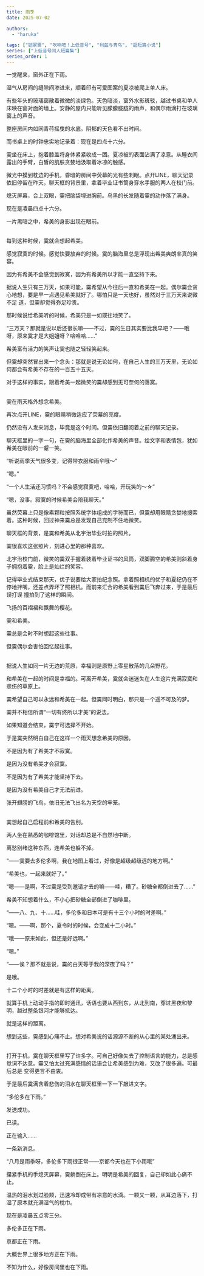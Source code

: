 ```yaml
---
title: 雨季
date: 2025-07-02

authors: 
  - "haruka"

tags: ["铠冢霙", "吹响吧！上低音号", "利兹与青鸟", "超短篇小说"]
series: ["上低音号同人短篇集"]
series_order: 1
---
```

    
一觉醒来，窗外正在下雨。

湿气从房间的缝隙间渗进来，顺着印有可爱图案的夏凉被爬上单人床。

有些年头的玻璃窗散着微微的淡绿色。天色暗淡，窗外水影斑驳，越过书桌和单人床映在窗对面的墙上。安静的屋内只能听见朦朦胧胧的雨声，和偶尔雨滴打在玻璃窗上的声音。

整座房间内如同青荇摇曳的水底。阴郁的天色看不出时间。

而书桌上的时钟忠实地记录着：现在是四点十六分。

霙坐在床上，抱着膝盖将身体紧紧收成一团。夏凉被的表面沾满了凉意。从睡衣间露出的手臂，白皙的肌肤贪婪地汲取着冰凉的触感。

微光中摸到枕边的手机，昏暗的房间中荧幕的光有些刺眼。点开LINE，聊天记录依旧停留在昨天。聊天框的背景里，拿着毕业证书筒身穿水手服的两人在校门前。

熄灭屏幕，合上双眼，霙把脑袋埋进胸前。乌黑的长发随着霙的动作落了满身。

现在是凌晨四点十六分。

一片黑暗之中，希美的身影出现在眼前。

<br>
每到这种时候，霙就会想起希美。

感觉寂寞的时候。感觉快要放弃的时候。霙的脑海里总是浮现出希美爽朗率真的笑容。

因为有希美不会感觉到寂寞，因为有希美所以才能一直坚持下来。

据说人生只有三万天，如果可能，霙希望从今往后一直和希美在一起。偶尔霙会贪心地想，要是早一点遇见希美就好了。哪怕只是一天也好，虽然对于三万天来说微不足
道，但霙却觉得弥足珍贵。

那时候说给希美听的时候，希美只是一如既往地笑了。

“三万天？那就是说以后还很长嘛——不过，霙的生日其实要比我早吧？——哦呀，原来霙才是大姐姐呀？哈哈哈……”

希美富有活力的笑声让霙也随之轻轻笑起来。

但霙却突然冒出来一个念头：那就是说无论如何，在自己人生的三万天里，无论如何都会有希美不存在的一百五十五天。

对于这样的事实，跟着希美一起微笑的霙却感到无可奈何的落寞。

<br>
霙在雨天格外想念希美。

再次点开LINE，霙的眼睛稍微适应了荧幕的亮度。

仍然没有人发来消息，毕竟是这个时间。但霙依旧翻阅着之前的聊天记录。

聊天框里的一字一句，在霙的脑海里全部化作希美的声音。绘文字和表情包，犹如希美在眼前的一颦一笑。

“听说雨季天气很多变，记得带衣服和雨伞哦～”

“嗯。”

“一个人生活还习惯吗？不会感觉寂寞吧，哈哈，开玩笑的〜☆”

“嗯，没事。寂寞的时候希美会陪我聊天。”

虽然荧幕上只是像素颗粒按照系统字体组成的字符而已，但霙却用眼睛贪婪地搜索着。这种时候，回过神来霙总是发现自己克制不住地微笑。

聊天框的背景，是霙和希美从北宇治毕业时拍的照片。

霙很喜欢这张照片，刻进心里的那种喜欢。

北宇治校门前，微笑的霙双手握着装着毕业证书的风筒，双脚腾空的希美则斜着身子拥抱着霙，脸上是灿烂的笑容。

记得毕业式结束那天，优子说要给大家拍纪念照。拿着照相机的优子和夏纪仍在不停地拌嘴，还差点弄坏了照相机。而前来汇合的希美看到霙后飞奔过来，于是最后误打误
撞拍到了这样的瞬间。

飞扬的百褶裙和飘舞的樱花。

霙和希美。

霙总是会时不时想起这些往事。

但霙偶尔会害怕回忆起往事。

<br>
据说人生如同一片无边的荒原，幸福则是原野上零星散落的几朵野花。

和希美在一起的时间是幸福的。可离开希美，霙就会迷迷失在人生这片充满寂寞和悲伤的草原上。

霙希望自己可以永远和希美在一起。但霙同时明白，那只是一个遥不可及的梦。

霙并不相信所谓“一切有终所以才美”的说法。

如果知道会结束，霙宁可选择不开始。

于是霙突然明白自己在这样一个雨天想念希美的原因。

不是因为有了希美才不寂寞。

是因为没有希美才会寂寞。

不是因为有了希美才能坚持下去。

是因为没有希美自己才无法前进。

张开翅膀的飞鸟，依旧无法飞出名为天空的牢笼。

<br>
霙想起自己启程前和希美的告别。

两人坐在熟悉的咖啡馆里，对话却总是不自然地中断。

离愁别绪这种东西，连希美也躲不掉。

“——霙要去多伦多啊，我在地图上看过，好像是超级超级远的地方啊。”

“希美也，一起来就好了。”

“嗯——是啊，不过霙是受到邀请才去的嘛——哇，糟了。砂糖全都倒进去了……”

希美不知想着什么，不小心把砂糖全部倒进了咖啡里。

“——八、九、十……哇，多伦多和日本可是有十三个小时的时差啊。”

“嗯。——啊，那个，夏令时的时候，会变成十二小时。”

“哦——原来如此，但还是好远啊。”

“嗯。”

“——诶？那不就是说，霙的白天等于我的深夜了吗？”

是哦。

十二个小时的时差就是有这样的距离。

就算手机上动动手指的即时通讯，话语也要从西到东，从北到南，穿过黑夜和黎明，越过整条银河才能够抵达。

就是这样的距离。

想到这些，霙感到心痛不止。想对希美说的话源源不断的从心里的某处涌出来。

<br>
打开手机，霙在聊天框里写了许多字。可自己好像失去了控制语言的能力，总是感觉词不达意。霙又怕太过充满感情的话语会让希美感到为难，又改了很多遍。可最后总是
变得更言不由衷。

于是最后霙满含着悲伤的泪水在聊天框里一下一下敲进文字。

“多伦多在下雨。”

发送成功。

已读。

正在输入……

一条新消息。

“八月是雨季呀，多伦多下雨很正常——京都今天也在下小雨哦”

攥紧手机的手熄灭屏幕，霙躺倒在床上。明明是希美的回复，自己却如此心痛不止。

温热的泪水划过脸颊，迅速冷却成带有凉意的水滴。一颗又一颗，从耳边落下，打湿了原本就充满湿气的枕巾。

现在是凌晨五点零三分。

多伦多正在下雨。

京都正在下雨。

大概世界上很多地方正在下雨。

不知为什么，好像房间里也在下雨。